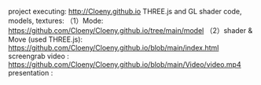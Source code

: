 project executing: http://Cloeny.github.io
THREE.js and GL shader code, models, textures: 
（1）Mode: https://github.com/Cloeny/Cloeny.github.io/tree/main/model
（2）shader & Move (used THREE.js): https://github.com/Cloeny/Cloeny.github.io/blob/main/index.html
screengrab video : https://github.com/Cloeny/Cloeny.github.io/blob/main/Video/video.mp4
presentation : 
